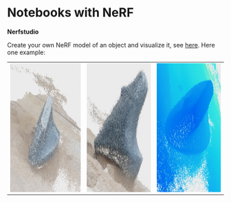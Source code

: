 # Notebooks with NeRF

**Nerfstudio**

Create your own NeRF model of an object and visualize it, see [here](https://github.com/deeepwin/nerf/blob/main/nerfstudio.ipynb). Here one example:

<table cellspacing="0" cellpadding="0"><tr>
<td> <img src="pics/mouse-2-1.jpg" height="300"/>  </td>
<td> <img src="pics/mouse-2-2.jpg" height="300"/>  </td>
<td> <img src="pics/mouse-2-3.jpg" height="300"/>  </td>
</tr></table>
